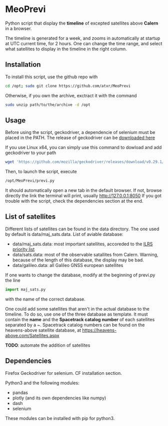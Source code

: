 # MeoPrevi
Python script that display the **timeline** of excepted satellites above **Calern** in a browser.


The timeline is generated for a week, and zooms in automatically at startup at UTC current time, for 2 hours.
One can change the time range, and select what satellites to display in the timeline in the right column.

## Installation

To install this script, use the github repo with
```bash
cd /opt; sudo git clone https://github.com/atxr/MeoPrevi
```

Otherwise, if you own the archive, exctract it with the command 
```bash
sudo unzip path/to/the/archive -d /opt
```

## Usage

Before using the script, geckodriver, a dependencie of selenium must be placed in the PATH.
The release of geckodriver can be [downloaded here](https://github.com/mozilla/geckodriver/releases)

If you use Linux x64, you can simply use this command to dowload and add geckodriver to your path
```bash
wget 'https://github.com/mozilla/geckodriver/releases/download/v0.29.1/geckodriver-v0.29.1-linux64.tar.gz'; sudo tar -xf geckodriver-v0.29.1-linux64.tar.gz -o /usr/bin
```

Then, to launch the script, execute 
```bash
/opt/MeoPrevi/previ.py
```
It should automatically open a new tab in the default browser.
If not, browse directly the link the terminal will print, usually http://127.0.0.1:8050
If you got trouble with the script, check the dependencies section at the end.

## List of satellites
Different lists of satellites can be found in the data directory. 
The one used by default is data/maj\_sats.data. 
List of aviable database:
- data/maj\_sats.data: most important satellites, accoreded to the [ILRS priority list](https://ilrs.gsfc.nasa.gov/missions/mission_operations/priorities/index.html)
- data/sats.data: most of the observable satallites from Calern. Warning, because of the length of this database, the display may be bad.
- data/galileo.data: all Galileo GNSS european satellites

If one wants to change the database, modify at the beginning of previ.py the line 
```python
import maj_sats.py
```
with the name of the correct database.

One could add some satellites that aren't in the actual database to the timeline.
To do so, use one of the three database as template. It must contain the **name** and the **Spacetrack catalog number** of each satellites separated by a ~. Spacetrack catalog numbers can be found on the heavens-above satellite database, at https://heavens-above.com/Satellites.aspx

**TODO**: automate the addition of satellites

## Dependencies

Firefox
Geckodriver for selenium. CF installation section.

Python3 and the following modules:
- pandas
- plotly (and its own dependencies like numpy)
- dash
- selenium

These modules can be installed with pip for python3.

